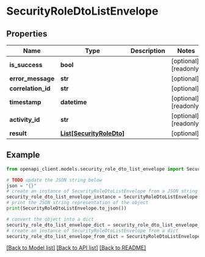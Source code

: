 # SecurityRoleDtoListEnvelope


## Properties

Name | Type | Description | Notes
------------ | ------------- | ------------- | -------------
**is_success** | **bool** |  | [optional] [readonly] 
**error_message** | **str** |  | [optional] 
**correlation_id** | **str** |  | [optional] 
**timestamp** | **datetime** |  | [optional] [readonly] 
**activity_id** | **str** |  | [optional] [readonly] 
**result** | [**List[SecurityRoleDto]**](SecurityRoleDto.md) |  | [optional] 

## Example

```python
from openapi_client.models.security_role_dto_list_envelope import SecurityRoleDtoListEnvelope

# TODO update the JSON string below
json = "{}"
# create an instance of SecurityRoleDtoListEnvelope from a JSON string
security_role_dto_list_envelope_instance = SecurityRoleDtoListEnvelope.from_json(json)
# print the JSON string representation of the object
print(SecurityRoleDtoListEnvelope.to_json())

# convert the object into a dict
security_role_dto_list_envelope_dict = security_role_dto_list_envelope_instance.to_dict()
# create an instance of SecurityRoleDtoListEnvelope from a dict
security_role_dto_list_envelope_from_dict = SecurityRoleDtoListEnvelope.from_dict(security_role_dto_list_envelope_dict)
```
[[Back to Model list]](../README.md#documentation-for-models) [[Back to API list]](../README.md#documentation-for-api-endpoints) [[Back to README]](../README.md)


